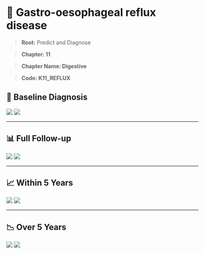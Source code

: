 # 🧬 Gastro-oesophageal reflux disease
    
> **Root:** Predict and Diagnose

> **Chapter: 11**

> **Chapter Name: Digestive**

> **Code: K11_REFLUX**

## 🧪 Baseline Diagnosis

<img src="/Predict/Figures/Baseline/IMP/K11_REFLUX.png" />

<CsvTableIMP src="/public/Predict/Data/Baseline/IMP/IMP_K11_REFLUX.csv" label="🔍 View full results" />

<img src="/Predict/Figures/Baseline/ROC/K11_REFLUX.png" />

<CsvTableROC src="/public/Predict/Data/Baseline/EVA/K11_REFLUX.csv" label="🔍 View full results" />

---

## 📊 Full Follow-up

<img src="/Predict/Figures/ALL/IMP/K11_REFLUX.png" />

<CsvTableIMP src="/public/Predict/Data/ALL/IMP/IMP_K11_REFLUX.csv" label="🔍 View full results" />

<img src="/Predict/Figures/ALL/ROC/K11_REFLUX.png" />

<CsvTableROC src="/public/Predict/Data/ALL/EVA/K11_REFLUX.csv" label="🔍 View full results" />

---

## 📈 Within 5 Years

<img src="/Predict/Figures/FYears/IMP/K11_REFLUX.png" />

<CsvTableIMP src="/public/Predict/Data/FYears/IMP/IMP_K11_REFLUX.csv" label="🔍 View full results" />

<img src="/Predict/Figures/FYears/ROC/K11_REFLUX.png" />

<CsvTableROC src="/public/Predict/Data/FYears/EVA/K11_REFLUX.csv" label="🔍 View full results" />

---

## 📉 Over 5 Years

<img src="/Predict/Figures/OverFYears/IMP/K11_REFLUX.png" />

<CsvTableIMP src="/public/Predict/Data/OverFYears/IMP/IMP_K11_REFLUX.csv" label="🔍 View full results" />

<img src="/Predict/Figures/OverFYears/ROC/K11_REFLUX.png" />

<CsvTableROC src="/public/Predict/Data/OverFYears/EVA/K11_REFLUX.csv" label="🔍 View full results" />
